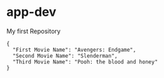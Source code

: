 # app-dev
My first Repository
```
{
  "First Movie Name": "Avengers: Endgame",
  "Second Movie Name": "Slenderman",
  "Third Movie Name": "Pooh: the blood and honey"
}
```
